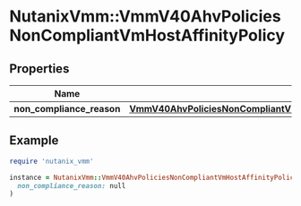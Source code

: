 # NutanixVmm::VmmV40AhvPoliciesNonCompliantVmHostAffinityPolicy

## Properties

| Name | Type | Description | Notes |
| ---- | ---- | ----------- | ----- |
| **non_compliance_reason** | [**VmmV40AhvPoliciesNonCompliantVmHostAffinityPolicyNonComplianceReason**](VmmV40AhvPoliciesNonCompliantVmHostAffinityPolicyNonComplianceReason.md) |  | [optional] |

## Example

```ruby
require 'nutanix_vmm'

instance = NutanixVmm::VmmV40AhvPoliciesNonCompliantVmHostAffinityPolicy.new(
  non_compliance_reason: null
)
```

